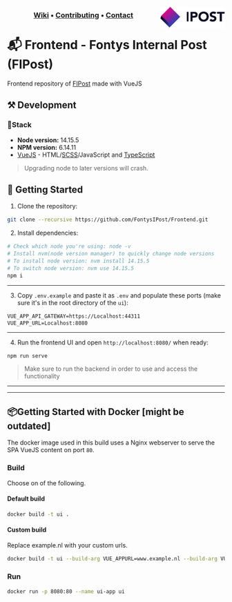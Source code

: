 <img align="right" width="30%" src="/src/assets/logo.png"></img>

<h3 align="middle">
<a href="https://github.com/FontysIPost/FIPost/wiki">Wiki</a>
<a>•</a>
<a href="https://github.com/FontysIPost/FIPost/blob/dev/.github/CONTRIBUTING.md">Contributing</a>
<a>•</a>
<a href="https://discord.gg/3xFK8ZAA3d">Contact</a>
</h3>

# 📬 Frontend - Fontys Internal Post (FIPost)
Frontend repository of [FIPost](https://github.com/FontysIPost/FIPost) made with VueJS

## ⚒️ Development
### 📐Stack
- **Node version:** 14.15.5
- **NPM version:** 6.14.11
- [VueJS](https://vuejs.org/guide/introduction.html) - HTML/[SCSS](https://sass-lang.com/documentation/syntax)/JavaScript and [TypeScript](https://www.typescriptlang.org/docs/)
>Upgrading node to later versions will crash.

## 🏁 Getting Started
1. Clone the repository:
```sh
git clone --recursive https://github.com/FontysIPost/Frontend.git
```
2. Install dependencies:
```sh
# Check which node you're using: node -v
# Install nvm(node version manager) to quickly change node versions
# To install node version: nvm install 14.15.5
# To switch node version: nvm use 14.15.5
npm i
```
___
3. Copy `.env.example` and paste it as `.env` and populate these ports (make sure it's in the root directory of the `ui`):
```dotenv
VUE_APP_API_GATEWAY=https://Localhost:44311
VUE_APP_URL=Localhost:8080
```
___
4. Run the frontend UI and open `http://localhost:8080/` when ready:
```sh
npm run serve
```
>Make sure to run the backend in order to use and access the functionality
___
___
## 📦Getting Started with Docker [might be outdated]
The docker image used in this build uses a Nginx webserver to serve the SPA VueJS content on port `80`.

### Build
Choose on of the following.

#### Default build
```sh
docker build -t ui .
```

#### Custom build
Replace example.nl with your custom urls.

```sh
docker build -t ui --build-arg VUE_APPURL=www.example.nl --build-arg VUE_APP_APIGATEWAY=gateway.example.nl .
```

### Run
```sh
docker run -p 8080:80 --name ui-app ui
```
